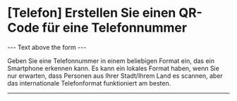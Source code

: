 <h1>[Telefon] Erstellen Sie einen QR-Code für eine Telefonnummer</h1>

--- Text above the form ---

<p class="hint smfm-hint">Geben Sie eine Telefonnummer in einem beliebigen
Format ein, das ein Smartphone erkennen kann. Es kann ein lokales Format haben,
wenn Sie nur erwarten, dass Personen aus Ihrer Stadt/Ihrem Land es scannen, aber
das internationale Telefonformat funktioniert am besten.</p>

----------
